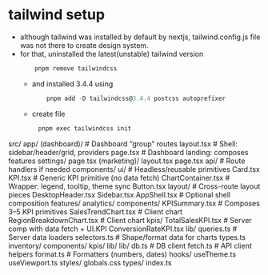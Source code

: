 # tailwind setup

- although tailwind was installed by default by nextjs, tailwind.config.js file was not there to create design system.
- for that, uninstalled the latest(unstable) tailwind version
  ```javascript
      pnpm remove tailwindcss
  ```
  - and installed 3.4.4 using
    ```javascript
        pnpm add -D tailwindcss@3.4.4 postcss autoprefixer
    ```
  - create file
  ```javascript
       pnpm exec tailwindcss init
  ```




src/
  app/
    (dashboard)/                 # Dashboard “group” routes
      layout.tsx                 # Shell: sidebar/header/grid, providers
      page.tsx                   # Dashboard landing: composes features
      settings/
        page.tsx
    (marketing)/
      layout.tsx
      page.tsx
    api/                         # Route handlers if needed
  components/
    ui/                          # Headless/reusable primitives
      Card.tsx
      KPI.tsx                    # Generic KPI primitive (no data fetch)
      ChartContainer.tsx         # Wrapper: legend, tooltip, theme sync
      Button.tsx
    layout/                      # Cross-route layout pieces
      DesktopHeader.tsx
      Sidebar.tsx
      AppShell.tsx               # Optional shell composition
  features/
    analytics/
      components/
        KPISummary.tsx           # Composes 3–5 KPI primitives
        SalesTrendChart.tsx      # Client chart
        RegionBreakdownChart.tsx # Client chart
      kpis/
        TotalSalesKPI.tsx        # Server comp with data fetch + UI.KPI
        ConversionRateKPI.tsx
      lib/
        queries.ts               # Server data loaders
        selectors.ts             # Shape/format data for charts
      types.ts
    inventory/
      components/
      kpis/
      lib/
  lib/
    db.ts                        # DB client
    fetch.ts                     # API client helpers
    format.ts                    # Formatters (numbers, dates)
  hooks/
    useTheme.ts
    useViewport.ts
  styles/
    globals.css
  types/
    index.ts